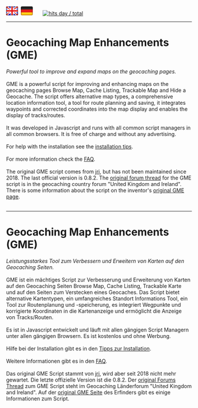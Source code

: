 <a href="#user-content-en" title=""><img src="/images/flag_en.png"></a> &nbsp;<a href="#user-content-de" title=""><img src="/images/flag_de.png"></a> &nbsp;  &nbsp;  &nbsp; <a href="//"><img src="https://hits.seeyoufarm.com/api/count/incr/badge.svg?url=https://github.com/2Abendsegler/GME&count_bg=%2349c91b&title_bg=%23555555&icon=&title=hits&edge_flat=false" title="hits day / total"></a>

---
# Geocaching Map Enhancements (GME) <a id="user-content-en"></a>
*Powerful tool to improve and expand maps on the geocaching pages.*<br><br>
GME is a powerful script for improving and enhancing maps on the geocaching pages Browse Map, Cache Listing, Trackable Map and Hide a Geocache. The script offers alternative map types, a comprehensive location information tool, a tool for route planning and saving, it integrates waypoints and corrected coordinates into the map display and enables the display of tracks/routes.<br><br>
It was developed in Javascript and runs with all common script managers in all common browsers. It is free of charge and without any advertising.<br><br>
For help with the installation see the [installation tips](/docu/installation_tips.md#en).<br><br>
For more information check the [FAQ](/docu/faq.md#en).<br><br>
The original GME script comes from [jri](https://www.geocaching.com/p/?u=jri), but has not been maintained since 2018. The last official version is 0.8.2. The [original forum thread](https://forums.geocaching.com/GC/index.php?/topic/291102-geocaching-map-enhancements/&do=findComment&comment=6057362) for the GME script is in the geocaching country forum "United Kingdom and Ireland". There is some information about the script on the inventor's [original GME page](https://geo.inge.org.uk/gme.htm).<br><br>

---
# Geocaching Map Enhancements (GME) <a id="user-content-de"></a>
*Leistungsstarkes Tool zum Verbessern und Erweitern von Karten auf den Geocaching Seiten.*<br><br>
GME ist ein mächtiges Script zur Verbesserung und Erweiterung von Karten auf den Geocaching Seiten Browse Map, Cache Listing, Trackable Karte und auf den Seiten zum Verstecken eines Geocaches. Das Script bietet alternative Kartentypen, ein umfangreiches Standort Informations Tool, ein Tool zur Routenplanung und -speicherung, es integriert Wegpunkte und korrigierte Koordinaten in die Kartenanzeige und ermöglicht die Anzeige von Tracks/Routen.<br><br>
Es ist in Javascript entwickelt und läuft mit allen gängigen Script Managern unter allen gängigen Browsern. Es ist kostenlos und ohne Werbung.<br><br>
Hilfe bei der Installation gibt es in den [Tipps zur Installation](/docu/installation_tips.md#de).<br><br>
Weitere Informationen gibt es in den [FAQ](/docu/faq.md#de).<br><br>
Das original GME Script stammt von [jri](https://www.geocaching.com/p/?u=jri), wird aber seit 2018 nicht mehr gewartet. Die letzte offizielle Version ist die 0.8.2. Der [original Forums Thread](https://forums.geocaching.com/GC/index.php?/topic/291102-geocaching-map-enhancements/&do=findComment&comment=6057362) zum GME Script steht im Geocaching Länderforum "United Kingdom and Ireland". Auf der [original GME Seite](https://geo.inge.org.uk/gme.htm) des Erfinders gibt es einige Informationen zum Script.<br><br>
